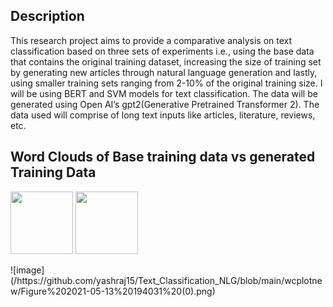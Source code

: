 ## Description

This research project aims to provide a comparative analysis on text classification based on three sets of
experiments i.e., using the base data that contains the original training dataset, increasing the size of
training set by generating new articles through natural language generation and lastly, using smaller
training sets ranging from 2-10% of the original training size. I will be using BERT and SVM models for
text classification. The data will be generated using Open AI’s gpt2(Generative Pretrained Transformer 2).
The data used will comprise of long text inputs like articles, literature, reviews, etc. 

## Word Clouds of Base training data vs generated Training Data

<p float="left">
  <img src="/https://github.com/yashraj15/Text_Classification_NLG/blob/main/wcplotnew/Figure%202021-05-13%20194031%20(0).png" width="100" />
  <img src="/https://github.com/yashraj15/Text_Classification_NLG/blob/main/wcplotnew/Figure%202021-05-13%20194031%20(1).png" width="100" /> 
</p>
![image](/https://github.com/yashraj15/Text_Classification_NLG/blob/main/wcplotnew/Figure%202021-05-13%20194031%20(0).png) 
